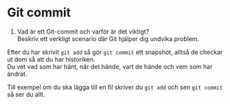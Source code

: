 # Git commit

1.  Vad är ett Git-commit och varför är det viktigt?\
    Beskriv ett verkligt scenario där Git hjälper dig undvika problem.

Efter du har skrivit `git add` så gör `git commit` ett snapshot, alltså
de checkar ut dom så att du har historiken.\
Du vet vad som har hänt, när det hände, vart de hände och vem som har
ändrat.

Till exempel om du ska lägga till en fil skriver du `git add` och sen
`git commit` så ser du allt.
